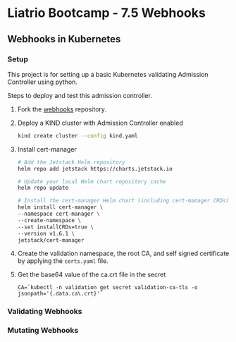 # Liatrio Bootcamp - 7.5 Webhooks

## Webhooks in Kubernetes

### Setup

This project is for setting up a basic Kubernetes validating Admission
Controller using python.

Steps to deploy and test this admission controller.

1. Fork the [webhooks](https://github.com/ssmathistad/bootcamp-webhooks) repository.

2. Deploy a KIND cluster with Admission Controller enabled

   ```bash
   kind create cluster --config kind.yaml
   ```

3. Install cert-manager

   ```bash
   # Add the Jetstack Helm repository
   helm repo add jetstack https://charts.jetstack.io

   # Update your local Helm chart repository cache
   helm repo update

   # Install the cert-manager Helm chart (including cert-manager CRDs)
   helm install cert-manager \
   --namespace cert-manager \
   --create-namespace \
   --set installCRDs=true \
   --version v1.6.1 \
   jetstack/cert-manager
   ```

4. Create the validation namespace, the root CA, and self signed certificate by applying the `certs.yaml` file.

5. Get the base64 value of the ca.crt file in the secret
    ``` 
    CA=`kubectl -n validation get secret validation-ca-tls -o jsonpath='{.data.ca\.crt}'` 
    ```

### Validating Webhooks

### Mutating Webhooks
